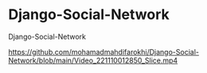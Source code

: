 # Django-Social-Network
Django-Social-Network

https://github.com/mohamadmahdifarokhi/Django-Social-Network/blob/main/Video_221110012850_Slice.mp4
